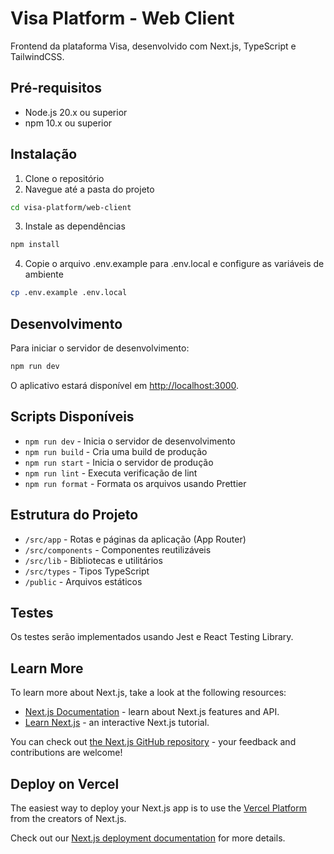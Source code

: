 # Visa Platform - Web Client

Frontend da plataforma Visa, desenvolvido com Next.js, TypeScript e TailwindCSS.

## Pré-requisitos

- Node.js 20.x ou superior
- npm 10.x ou superior

## Instalação

1. Clone o repositório
2. Navegue até a pasta do projeto

```bash
cd visa-platform/web-client
```

3. Instale as dependências

```bash
npm install
```

4. Copie o arquivo .env.example para .env.local e configure as variáveis de ambiente

```bash
cp .env.example .env.local
```

## Desenvolvimento

Para iniciar o servidor de desenvolvimento:

```bash
npm run dev
```

O aplicativo estará disponível em [http://localhost:3000](http://localhost:3000).

## Scripts Disponíveis

- `npm run dev` - Inicia o servidor de desenvolvimento
- `npm run build` - Cria uma build de produção
- `npm run start` - Inicia o servidor de produção
- `npm run lint` - Executa verificação de lint
- `npm run format` - Formata os arquivos usando Prettier

## Estrutura do Projeto

- `/src/app` - Rotas e páginas da aplicação (App Router)
- `/src/components` - Componentes reutilizáveis
- `/src/lib` - Bibliotecas e utilitários
- `/src/types` - Tipos TypeScript
- `/public` - Arquivos estáticos

## Testes

Os testes serão implementados usando Jest e React Testing Library.

## Learn More

To learn more about Next.js, take a look at the following resources:

- [Next.js Documentation](https://nextjs.org/docs) - learn about Next.js features and API.
- [Learn Next.js](https://nextjs.org/learn) - an interactive Next.js tutorial.

You can check out [the Next.js GitHub repository](https://github.com/vercel/next.js) - your feedback and contributions are welcome!

## Deploy on Vercel

The easiest way to deploy your Next.js app is to use the [Vercel Platform](https://vercel.com/new?utm_medium=default-template&filter=next.js&utm_source=create-next-app&utm_campaign=create-next-app-readme) from the creators of Next.js.

Check out our [Next.js deployment documentation](https://nextjs.org/docs/app/building-your-application/deploying) for more details.
